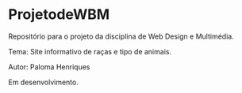# ProjetodeWBM
Repositório para o projeto da disciplina de Web Design e Multimédia.

Tema: Site informativo de raças  e tipo de animais.

Autor: Paloma Henriques

Em desenvolvimento.
